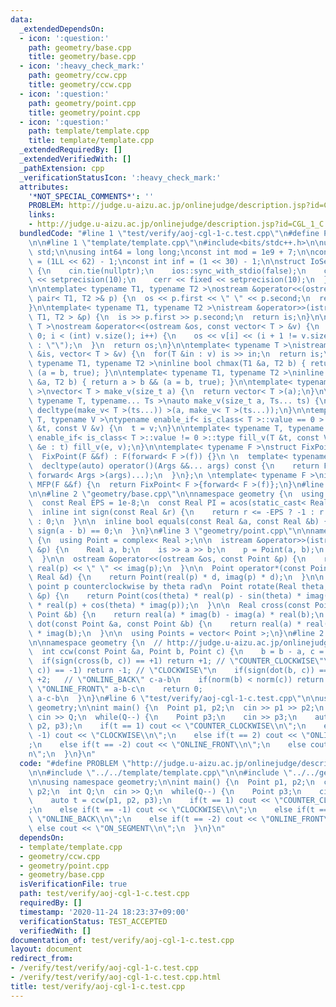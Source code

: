 ```yaml
---
data:
  _extendedDependsOn:
  - icon: ':question:'
    path: geometry/base.cpp
    title: geometry/base.cpp
  - icon: ':heavy_check_mark:'
    path: geometry/ccw.cpp
    title: geometry/ccw.cpp
  - icon: ':question:'
    path: geometry/point.cpp
    title: geometry/point.cpp
  - icon: ':question:'
    path: template/template.cpp
    title: template/template.cpp
  _extendedRequiredBy: []
  _extendedVerifiedWith: []
  _pathExtension: cpp
  _verificationStatusIcon: ':heavy_check_mark:'
  attributes:
    '*NOT_SPECIAL_COMMENTS*': ''
    PROBLEM: http://judge.u-aizu.ac.jp/onlinejudge/description.jsp?id=CGL_1_C
    links:
    - http://judge.u-aizu.ac.jp/onlinejudge/description.jsp?id=CGL_1_C
  bundledCode: "#line 1 \"test/verify/aoj-cgl-1-c.test.cpp\"\n#define PROBLEM \"http://judge.u-aizu.ac.jp/onlinejudge/description.jsp?id=CGL_1_C\"\
    \n\n#line 1 \"template/template.cpp\"\n#include<bits/stdc++.h>\n\nusing namespace\
    \ std;\n\nusing int64 = long long;\nconst int mod = 1e9 + 7;\n\nconst int64 infll\
    \ = (1LL << 62) - 1;\nconst int inf = (1 << 30) - 1;\n\nstruct IoSetup {\n  IoSetup()\
    \ {\n    cin.tie(nullptr);\n    ios::sync_with_stdio(false);\n    cout << fixed\
    \ << setprecision(10);\n    cerr << fixed << setprecision(10);\n  }\n} iosetup;\n\
    \n\ntemplate< typename T1, typename T2 >\nostream &operator<<(ostream &os, const\
    \ pair< T1, T2 >& p) {\n  os << p.first << \" \" << p.second;\n  return os;\n\
    }\n\ntemplate< typename T1, typename T2 >\nistream &operator>>(istream &is, pair<\
    \ T1, T2 > &p) {\n  is >> p.first >> p.second;\n  return is;\n}\n\ntemplate< typename\
    \ T >\nostream &operator<<(ostream &os, const vector< T > &v) {\n  for(int i =\
    \ 0; i < (int) v.size(); i++) {\n    os << v[i] << (i + 1 != v.size() ? \" \"\
    \ : \"\");\n  }\n  return os;\n}\n\ntemplate< typename T >\nistream &operator>>(istream\
    \ &is, vector< T > &v) {\n  for(T &in : v) is >> in;\n  return is;\n}\n\ntemplate<\
    \ typename T1, typename T2 >\ninline bool chmax(T1 &a, T2 b) { return a < b &&\
    \ (a = b, true); }\n\ntemplate< typename T1, typename T2 >\ninline bool chmin(T1\
    \ &a, T2 b) { return a > b && (a = b, true); }\n\ntemplate< typename T = int64\
    \ >\nvector< T > make_v(size_t a) {\n  return vector< T >(a);\n}\n\ntemplate<\
    \ typename T, typename... Ts >\nauto make_v(size_t a, Ts... ts) {\n  return vector<\
    \ decltype(make_v< T >(ts...)) >(a, make_v< T >(ts...));\n}\n\ntemplate< typename\
    \ T, typename V >\ntypename enable_if< is_class< T >::value == 0 >::type fill_v(T\
    \ &t, const V &v) {\n  t = v;\n}\n\ntemplate< typename T, typename V >\ntypename\
    \ enable_if< is_class< T >::value != 0 >::type fill_v(T &t, const V &v) {\n  for(auto\
    \ &e : t) fill_v(e, v);\n}\n\ntemplate< typename F >\nstruct FixPoint : F {\n\
    \  FixPoint(F &&f) : F(forward< F >(f)) {}\n \n  template< typename... Args >\n\
    \  decltype(auto) operator()(Args &&... args) const {\n    return F::operator()(*this,\
    \ forward< Args >(args)...);\n  }\n};\n \ntemplate< typename F >\ninline decltype(auto)\
    \ MFP(F &&f) {\n  return FixPoint< F >{forward< F >(f)};\n}\n#line 4 \"test/verify/aoj-cgl-1-c.test.cpp\"\
    \n\n#line 2 \"geometry/base.cpp\"\n\nnamespace geometry {\n  using Real = double;\n\
    \  const Real EPS = 1e-8;\n  const Real PI = acos(static_cast< Real >(-1));\n\n\
    \  inline int sign(const Real &r) {\n    return r <= -EPS ? -1 : r >= EPS ? 1\
    \ : 0;\n  }\n\n  inline bool equals(const Real &a, const Real &b) {\n    return\
    \ sign(a - b) == 0;\n  }\n}\n#line 3 \"geometry/point.cpp\"\n\nnamespace geometry\
    \ {\n  using Point = complex< Real >;\n\n  istream &operator>>(istream &is, Point\
    \ &p) {\n    Real a, b;\n    is >> a >> b;\n    p = Point(a, b);\n    return is;\n\
    \  }\n\n  ostream &operator<<(ostream &os, const Point &p) {\n    return os <<\
    \ real(p) << \" \" << imag(p);\n  }\n\n  Point operator*(const Point &p, const\
    \ Real &d) {\n    return Point(real(p) * d, imag(p) * d);\n  }\n\n  // rotate\
    \ point p counterclockwise by theta rad\n  Point rotate(Real theta, const Point\
    \ &p) {\n    return Point(cos(theta) * real(p) - sin(theta) * imag(p), sin(theta)\
    \ * real(p) + cos(theta) * imag(p));\n  }\n\n  Real cross(const Point &a, const\
    \ Point &b) {\n    return real(a) * imag(b) - imag(a) * real(b);\n  }\n\n  Real\
    \ dot(const Point &a, const Point &b) {\n    return real(a) * real(b) + imag(a)\
    \ * imag(b);\n  }\n\n  using Points = vector< Point >;\n}\n#line 2 \"geometry/ccw.cpp\"\
    \n\nnamespace geometry {\n  // http://judge.u-aizu.ac.jp/onlinejudge/description.jsp?id=CGL_1_C\n\
    \  int ccw(const Point &a, Point b, Point c) {\n    b = b - a, c = c - a;\n  \
    \  if(sign(cross(b, c)) == +1) return +1; // \"COUNTER_CLOCKWISE\"\n    if(sign(cross(b,\
    \ c)) == -1) return -1; // \"CLOCKWISE\"\n    if(sign(dot(b, c)) == -1) return\
    \ +2;   // \"ONLINE_BACK\" c-a-b\n    if(norm(b) < norm(c)) return -2;       //\
    \ \"ONLINE_FRONT\" a-b-c\n    return 0;                              // \"ON_SEGMENT\"\
    \ a-c-b\n  }\n}\n#line 6 \"test/verify/aoj-cgl-1-c.test.cpp\"\n\nusing namespace\
    \ geometry;\n\nint main() {\n  Point p1, p2;\n  cin >> p1 >> p2;\n  int Q;\n \
    \ cin >> Q;\n  while(Q--) {\n    Point p3;\n    cin >> p3;\n    auto t = ccw(p1,\
    \ p2, p3);\n    if(t == 1) cout << \"COUNTER_CLOCKWISE\\n\";\n    else if(t ==\
    \ -1) cout << \"CLOCKWISE\\n\";\n    else if(t == 2) cout << \"ONLINE_BACK\\n\"\
    ;\n    else if(t == -2) cout << \"ONLINE_FRONT\\n\";\n    else cout << \"ON_SEGMENT\\\
    n\";\n  }\n}\n"
  code: "#define PROBLEM \"http://judge.u-aizu.ac.jp/onlinejudge/description.jsp?id=CGL_1_C\"\
    \n\n#include \"../../template/template.cpp\"\n\n#include \"../../geometry/ccw.cpp\"\
    \n\nusing namespace geometry;\n\nint main() {\n  Point p1, p2;\n  cin >> p1 >>\
    \ p2;\n  int Q;\n  cin >> Q;\n  while(Q--) {\n    Point p3;\n    cin >> p3;\n\
    \    auto t = ccw(p1, p2, p3);\n    if(t == 1) cout << \"COUNTER_CLOCKWISE\\n\"\
    ;\n    else if(t == -1) cout << \"CLOCKWISE\\n\";\n    else if(t == 2) cout <<\
    \ \"ONLINE_BACK\\n\";\n    else if(t == -2) cout << \"ONLINE_FRONT\\n\";\n   \
    \ else cout << \"ON_SEGMENT\\n\";\n  }\n}\n"
  dependsOn:
  - template/template.cpp
  - geometry/ccw.cpp
  - geometry/point.cpp
  - geometry/base.cpp
  isVerificationFile: true
  path: test/verify/aoj-cgl-1-c.test.cpp
  requiredBy: []
  timestamp: '2020-11-24 18:23:37+09:00'
  verificationStatus: TEST_ACCEPTED
  verifiedWith: []
documentation_of: test/verify/aoj-cgl-1-c.test.cpp
layout: document
redirect_from:
- /verify/test/verify/aoj-cgl-1-c.test.cpp
- /verify/test/verify/aoj-cgl-1-c.test.cpp.html
title: test/verify/aoj-cgl-1-c.test.cpp
---
```

